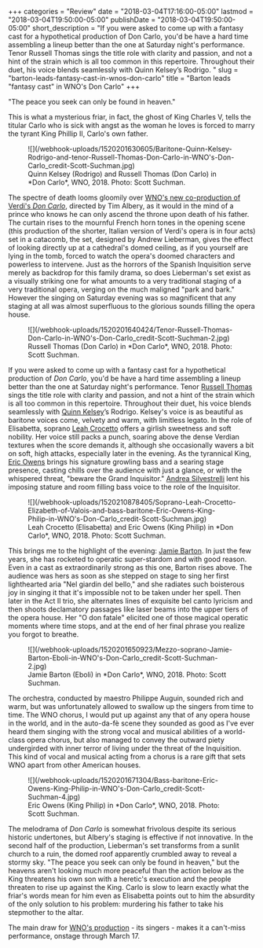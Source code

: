 +++
categories = "Review"
date = "2018-03-04T17:16:00-05:00"
lastmod = "2018-03-04T19:50:00-05:00"
publishDate = "2018-03-04T19:50:00-05:00"
short_description = "If you were asked to come up with a fantasy cast for a hypothetical production of Don Carlo, you'd be have a hard time assembling a lineup better than the one at Saturday night's performance. Tenor Russell Thomas sings the title role with clarity and passion, and not a hint of the strain which is all too common in this repertoire. Throughout their duet, his voice blends seamlessly with Quinn Kelsey’s Rodrigo. "
slug = "barton-leads-fantasy-cast-in-wnos-don-carlo"
title = "Barton leads &quot;fantasy cast&quot; in WNO&#039;s Don Carlo"
+++

"The peace you seek can only be found in heaven."

This is what a mysterious friar, in fact, the ghost of King Charles V, tells the titular Carlo who is sick with angst as the woman he loves is forced to marry the tyrant King Phillip II, Carlo's own father.

<figure data-type="image">
![](/webhook-uploads/1520201630605/Baritone-Quinn-Kelsey-Rodrigo-and-tenor-Russell-Thomas-Don-Carlo-in-WNO's-Don-Carlo_credit-Scott-Suchman.jpg)
<figcaption>Quinn Kelsey (Rodrigo) and Russell Thomas (Don Carlo) in *Don Carlo*, WNO, 2018. Photo: Scott Suchman.</figcaption>
</figure>

The spectre of death looms gloomily over [WNO's new co-production of Verdi's *Don Carlo*](http://www.kennedy-center.org/calendar/event/OSOSD), directed by Tim Albery, as it would in the mind of a prince who knows he can only ascend the throne upon death of his father. The curtain rises to the mournful French horn tones in the opening scene (this production of the shorter, Italian version of Verdi's opera is in four acts) set in a catacomb, the set, designed by Andrew Lieberman, gives the effect of looking directly up at a cathedral's domed ceiling, as if you yourself are lying in the tomb, forced to watch the opera's doomed characters and powerless to intervene. Just as the horrors of the Spanish Inquisition serve merely as backdrop for this family drama, so does Lieberman's set exist as a visually striking one for what amounts to a very traditional staging of a very traditional opera, verging on the much maligned "park and bark."  However the singing on Saturday evening  was so magnificent that any staging at all was almost superfluous to the glorious sounds filling the opera house. 

<figure data-type="image">
![](/webhook-uploads/1520201640424/Tenor-Russell-Thomas-Don-Carlo-in-WNO's-Don-Carlo_credit-Scott-Suchman-2.jpg)
<figcaption>Russell Thomas (Don Carlo) in *Don Carlo*, WNO, 2018. Photo: Scott Suchman.</figcaption>
</figure>

If you were asked to come up with a fantasy cast for a hypothetical production of *Don Carlo*, you'd be have a hard time assembling a lineup better than the one at Saturday night's performance. Tenor [Russell Thomas](/talking-with-singers-russell-thomas/) sings the title role with clarity and passion, and not a hint of the strain which is all too common in this repertoire. Throughout their duet, his voice blends seamlessly with [Quinn Kelsey](/scene/people/quinn-kelsey/)’s Rodrigo. Kelsey's voice is as beautiful as baritone voices come, velvety and warm, with limitless legato. In the role of Elisabetta, soprano [Leah Crocetto](/talking-with-singers-leah-crocetto/) offers a girlish sweetness and soft nobility. Her voice still packs a punch, soaring above the dense Verdian textures when the score demands it, although she occasionally wavers a bit on soft, high attacks, especially later in the evening. As the tyrannical King, [Eric Owens](/scene/people/eric-owens/) brings his signature growling bass and a searing stage presence, casting chills over the audience with just a glance, or with the whispered threat, "beware the Grand Inquisitor." [Andrea Silvestrelli](/scene/people/andrea-silvestrelli/) lent his imposing stature and room filling bass voice to the role of the Inquisitor.

<figure data-type="image">
![](/webhook-uploads/1520210878405/Soprano-Leah-Crocetto-Elizabeth-of-Valois-and-bass-baritone-Eric-Owens-King-Philip-in-WNO's-Don-Carlo_credit-Scott-Suchman.jpg)
<figcaption>Leah Crocetto (Elisabetta) and Eric Owens (King Philip) in *Don Carlo*, WNO, 2018. Photo: Scott Suchman.</figcaption>
</figure>

This brings me to the highlight of the evening: [Jamie Barton](/talking-with-singers-jamie-barton/). In just the few years, she has rocketed to operatic super-stardom and with good reason. Even in a cast as extraordinarily strong as this one, Barton rises above. The audience was hers as soon as she stepped on stage to sing her first lighthearted aria "Nel giardin del bello," and she radiates such boisterous joy in singing it that it's impossible not to be taken under her spell. Then later in the Act II trio, she alternates lines of exquisite bel canto lyricism and then shoots declamatory passages like laser beams into the upper tiers of the opera house. Her "O don fatale" elicited one of those magical operatic moments where time stops, and at the end of her final phrase you realize you forgot to breathe. 

<figure data-type="image">
![](/webhook-uploads/1520201650923/Mezzo-soprano-Jamie-Barton-Eboli-in-WNO's-Don-Carlo_credit-Scott-Suchman-2.jpg)
<figcaption>Jamie Barton (Eboli) in *Don Carlo*, WNO, 2018. Photo: Scott Suchman.</figcaption>
</figure>

The orchestra, conducted by maestro Philippe Auguin, sounded rich and warm, but was unfortunately allowed to swallow up the singers from time to time. The WNO chorus, I would put up against any that of any opera house in the world, and in the auto-da-fè scene they sounded as good as I've ever heard them singing with the strong vocal and musical abilities of a world-class opera chorus, but also managed to convey the outward piety undergirded with inner terror of living under the threat of the Inquisition. This kind of vocal and musical acting from a chorus is a rare gift that sets WNO apart from other American houses.

<figure data-type="image">
![](/webhook-uploads/1520201671304/Bass-baritone-Eric-Owens-King-Philip-in-WNO's-Don-Carlo_credit-Scott-Suchman-4.jpg)
<figcaption>Eric Owens (King Philip) in *Don Carlo*, WNO, 2018. Photo: Scott Suchman.</figcaption>
</figure>

The melodrama of *Don Carlo* is somewhat frivolous despite its serious historic undertones, but Albery's staging is effective if not innovative. In the second half of the production, Lieberman's set transforms from a sunlit church to a ruin, the domed roof apparently crumbled away to reveal a stormy sky. "The peace you seek can only be found in heaven," but the heavens aren't looking much more peaceful than the action below as the King threatens his own son with a heretic's execution and the people threaten to rise up against the King. Carlo is slow to learn exactly what the friar's words mean for him even as Elisabetta points out to him the absurdity of the only solution to his problem: murdering his father to take his stepmother to the altar. 

The main draw for [WNO's production](http://www.kennedy-center.org/calendar/event/OSOSD) - its singers - makes it a can't-miss performance, onstage through March 17.

